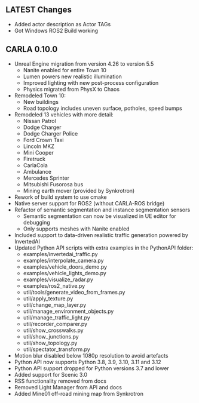 ## LATEST Changes

* Added actor description as Actor TAGs
* Got Windows ROS2 Build working


## CARLA 0.10.0

* Unreal Engine migration from version 4.26 to version 5.5
    - Nanite enabled for entire Town 10
    - Lumen powers new realistic illumination
    - Improved lighting with new post-process configuration
    - Physics migrated from PhysX to Chaos
* Remodeled Town 10:
    - New buildings
    - Road topology includes uneven surface, potholes, speed bumps
* Remodeled 13 vehicles with more detail:
    - Nissan Patrol
    - Dodge Charger
    - Dodge Charger Police
    - Ford Crown Taxi
    - Lincoln MKZ
    - Mini Cooper
    - Firetruck
    - CarlaCola
    - Ambulance
    - Mercedes Sprinter
    - Mitsubishi Fusorosa bus
    - Mining earth mover (provided by Synkrotron)
* Rework of build system to use cmake
* Native server support for ROS2 (without CARLA-ROS bridge)
* Refactor of semantic segmentation and instance segmentation sensors
    - Semantic segmentation can now be visualized in UE editor for debugging
    - Only supports meshes with Nanite enabled
* Included support to data-driven realistic traffic generation powered by InvertedAI
* Updated Python API scripts with extra examples in the PythonAPI folder:
    - examples/invertedai_traffic.py
    - examples/interpolate_camera.py
    - examples/vehicle_doors_demo.py
    - examples/vehicle_lights_demo.py
    - examples/visualize_radar.py
    - examples/ros2_native.py
    - util/tools/generate_video_from_frames.py
    - util/apply_texture.py
    - util/change_map_layer.py
    - util/manage_environment_objects.py
    - util/manage_traffic_light.py
    - util/recorder_comparer.py
    - util/show_crosswalks.py
    - util/show_junctions.py
    - util/show_topology.py
    - util/spectator_transform.py
* Motion blur disabled below 1080p resolution to avoid artefacts
* Python API now supports Python 3.8, 3.9, 3.10, 3.11 and 3.12
* Python API support dropped for Python versions 3.7 and lower
* Added support for Scenic 3.0
* RSS functionality removed from docs
* Removed Light Manager from API and docs
* Added Mine01 off-road mining map from Synkrotron



